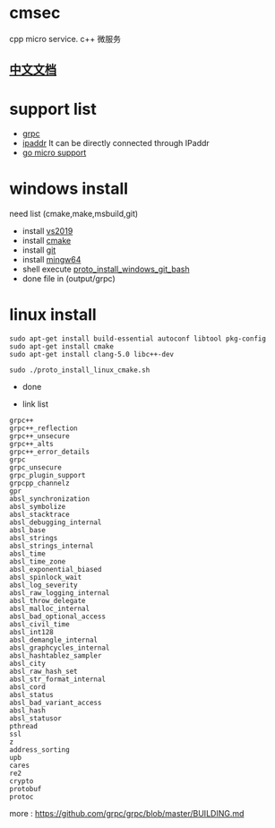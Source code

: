 # cmsec
cpp micro service. c++ 微服务

## [中文文档](README_zh_cn.md)


# support list
- [grpc](https://github.com/grpc)
- [ipaddr](https://github.com/gmsec/micro/tree/master/example/main.go#80) It can be directly connected through IPaddr
- [go micro support](https://github.com/gmsec/gmsec)

# windows install

need list (cmake,make,msbuild,git)

- install [vs2019](https://visualstudio.microsoft.com/zh-hans/vs/community/)
- install [cmake](https://cmake.org/)
- install [git](https://git-scm.com/)
- install [mingw64](http://www.mingw.org/)
- shell execute [proto_install_windows_git_bash](proto_install_windows_git_bash.sh)
- done file in (output/grpc)

# linux install

```
sudo apt-get install build-essential autoconf libtool pkg-config
sudo apt-get install cmake
sudo apt-get install clang-5.0 libc++-dev
```
```
sudo ./proto_install_linux_cmake.sh
```
- done

- link list 
  
```
grpc++
grpc++_reflection
grpc++_unsecure
grpc++_alts
grpc++_error_details
grpc
grpc_unsecure
grpc_plugin_support
grpcpp_channelz
gpr
absl_synchronization
absl_symbolize
absl_stacktrace
absl_debugging_internal
absl_base
absl_strings
absl_strings_internal
absl_time
absl_time_zone
absl_exponential_biased
absl_spinlock_wait
absl_log_severity
absl_raw_logging_internal
absl_throw_delegate
absl_malloc_internal
absl_bad_optional_access
absl_civil_time
absl_int128
absl_demangle_internal
absl_graphcycles_internal
absl_hashtablez_sampler
absl_city
absl_raw_hash_set
absl_str_format_internal
absl_cord
absl_status
absl_bad_variant_access
absl_hash
absl_statusor
pthread
ssl
z
address_sorting
upb
cares
re2
crypto
protobuf
protoc
```


more : https://github.com/grpc/grpc/blob/master/BUILDING.md